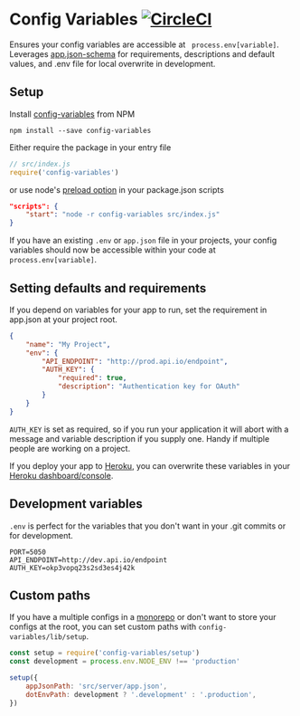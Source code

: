 # Config Variables [![CircleCI](https://circleci.com/gh/unfold/config-variables/tree/master.svg?style=svg)](https://circleci.com/gh/unfold/config-variables/tree/master)
Ensures your config variables are accessible at ` process.env[variable]`. Leverages [app.json-schema](https://devcenter.heroku.com/articles/app-json-schema) for requirements, descriptions and default values, and .env file for local overwrite in development.

## Setup
Install [config-variables](https://www.npmjs.com/package/config-variables) from NPM
```
npm install --save config-variables
```

Either require the package in your entry file
```js
// src/index.js
require('config-variables')
```
or use node's [preload option](https://nodejs.org/api/cli.html#cli_r_require_module) in your package.json scripts
```json
"scripts": {
	"start": "node -r config-variables src/index.js"
}
```

If you have an existing `.env` or `app.json` file in your projects, your config variables should now be accessible within your code at `process.env[variable]`.

## Setting defaults and requirements
If you depend on variables for your app to run, set the requirement in app.json at your project root.
```json
{
	"name": "My Project",
	"env": {
		"API_ENDPOINT": "http://prod.api.io/endpoint",
		"AUTH_KEY": {
			"required": true,
			"description": "Authentication key for OAuth"
		}
	}
}
```

`AUTH_KEY` is set as required, so if you run your application it will abort with a message and variable description if you supply one. Handy if multiple people are working on a project.

If you deploy your app to [Heroku](http://heroku.com/), you can overwrite these variables in your [Heroku dashboard/console](https://devcenter.heroku.com/articles/config-vars).

## Development variables
`.env` is perfect for the variables that you don't want in your .git commits or for development.
```
PORT=5050
API_ENDPOINT=http://dev.api.io/endpoint
AUTH_KEY=okp3vopq23s2sd3es4j42k
```

## Custom paths
If you have a multiple configs in a [monorepo](https://github.com/babel/babel/blob/master/doc/design/monorepo.md) or don't want to store your configs at the root, you can set custom paths with `config-variables/lib/setup`.

```js
const setup = require('config-variables/setup')
const development = process.env.NODE_ENV !== 'production'

setup({
	appJsonPath: 'src/server/app.json',
	dotEnvPath: development ? '.development' : '.production',
})
```
